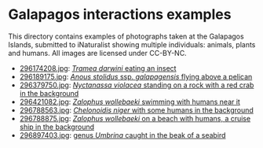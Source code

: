 # Galapagos interactions examples

This directory contains examples of photographs taken at the Galapagos Islands,
submitted to iNaturalist showing multiple individuals: animals, plants and humans.
All images are licensed under CC-BY-NC.

* [296174208.jpg](./296174208.jpg): [*Tramea darwini* eating an insect](https://www.inaturalist.org/observations/296174208)
* [296189175.jpg](./296189175.jpg): [*Anous stolidus* ssp. *galapagensis* flying above a pelican](https://www.inaturalist.org/observations/296189175)
* [296379750.jpg](./296379750.jpg): [*Nyctanassa violacea* standing on a rock with a red crab in the background](https://www.inaturalist.org/observations/296379750)
* [296421082.jpg](./296421082.jpg): [*Zalophus wollebaeki* swimming with humans near it](https://www.inaturalist.org/observations/296421082)
* [296788563.jpg](./296788563.jpg): [*Chelonoidis niger* with some humans in the background](https://www.inaturalist.org/observations/296788563)
* [296788875.jpg](./296788875.jpg): [*Zalophus wollebaeki* on a beach with humans, a cruise ship in the background](https://www.inaturalist.org/observations/296788875)
* [296897403.jpg](./296897403.jpg): [genus *Umbrina* caught in the beak of a seabird](https://www.inaturalist.org/observations/296897403)